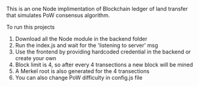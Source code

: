 This is an one Node implimentation of Blockchain ledger of land transfer that simulates PoW consensus algorithm.

To run this projects
1) Download all the Node module in the backend folder
2) Run the index.js and wait for the 'listening to server' msg
3) Use the frontend by providing hardcoded credential in the backend or create your own
4) Block limit is 4, so after every 4 transections a new block will be mined
5) A Merkel root is also generated for the 4 transections
6) You can also change PoW difficulty in config.js file
